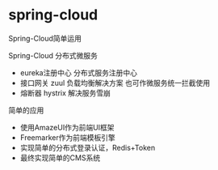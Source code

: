 # spring-cloud
Spring-Cloud简单运用

Spring-Cloud 分布式微服务

- eureka注册中心 分布式服务注册中心
- 接口网关 zuul  负载均衡解决方案  也可作微服务统一拦截使用
- 熔断器 hystrix 解决服务雪崩


简单的应用
- 使用AmazeUI作为前端UI框架
- Freemarker作为前端模板引擎
- 实现简单的分布式登录认证，Redis+Token
- 最终实现简单的CMS系统
